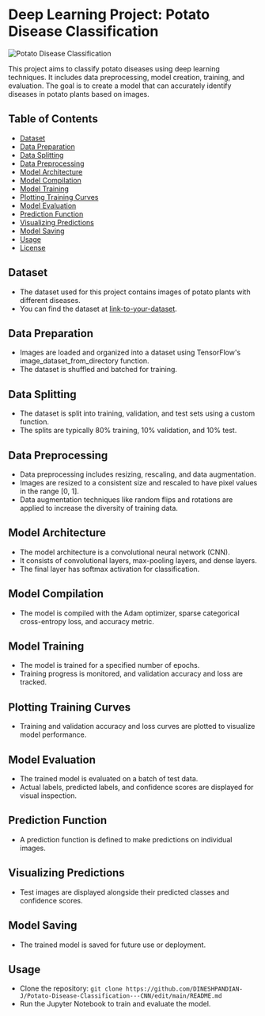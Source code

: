 # Deep Learning Project: Potato Disease Classification

![Potato Disease Classification](link-to-your-image.png)

This project aims to classify potato diseases using deep learning techniques. It includes data preprocessing, model creation, training, and evaluation. The goal is to create a model that can accurately identify diseases in potato plants based on images.

## Table of Contents
- [Dataset](#dataset)
- [Data Preparation](#data-preparation)
- [Data Splitting](#data-splitting)
- [Data Preprocessing](#data-preprocessing)
- [Model Architecture](#model-architecture)
- [Model Compilation](#model-compilation)
- [Model Training](#model-training)
- [Plotting Training Curves](#plotting-training-curves)
- [Model Evaluation](#model-evaluation)
- [Prediction Function](#prediction-function)
- [Visualizing Predictions](#visualizing-predictions)
- [Model Saving](#model-saving)
- [Usage](#usage)
- [License](#license)

## Dataset
- The dataset used for this project contains images of potato plants with different diseases.
- You can find the dataset at [link-to-your-dataset](link-to-your-dataset).

## Data Preparation
- Images are loaded and organized into a dataset using TensorFlow's image_dataset_from_directory function.
- The dataset is shuffled and batched for training.

## Data Splitting
- The dataset is split into training, validation, and test sets using a custom function.
- The splits are typically 80% training, 10% validation, and 10% test.

## Data Preprocessing
- Data preprocessing includes resizing, rescaling, and data augmentation.
- Images are resized to a consistent size and rescaled to have pixel values in the range [0, 1].
- Data augmentation techniques like random flips and rotations are applied to increase the diversity of training data.

## Model Architecture
- The model architecture is a convolutional neural network (CNN).
- It consists of convolutional layers, max-pooling layers, and dense layers.
- The final layer has softmax activation for classification.

## Model Compilation
- The model is compiled with the Adam optimizer, sparse categorical cross-entropy loss, and accuracy metric.

## Model Training
- The model is trained for a specified number of epochs.
- Training progress is monitored, and validation accuracy and loss are tracked.

## Plotting Training Curves
- Training and validation accuracy and loss curves are plotted to visualize model performance.

## Model Evaluation
- The trained model is evaluated on a batch of test data.
- Actual labels, predicted labels, and confidence scores are displayed for visual inspection.

## Prediction Function
- A prediction function is defined to make predictions on individual images.

## Visualizing Predictions
- Test images are displayed alongside their predicted classes and confidence scores.

## Model Saving
- The trained model is saved for future use or deployment.

## Usage
- Clone the repository: `git clone https://github.com/DINESHPANDIAN-J/Potato-Disease-Classification---CNN/edit/main/README.md`
- Run the Jupyter Notebook to train and evaluate the model.

